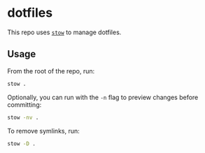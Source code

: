# dotfiles

This repo uses [`stow`](https://www.gnu.org/software/stow/) to manage dotfiles.

## Usage

From the root of the repo, run:

```bash
stow .
```

Optionally, you can run with the `-n` flag to preview changes before committing:

```bash
stow -nv .
```

To remove symlinks, run:

```bash
stow -D .
```
